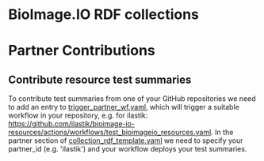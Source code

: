 # BioImage.IO RDF collections

# Partner Contributions
## Contribute resource test summaries
To contribute test summaries from one of your GitHub repositories we need to add an entry to [trigger_partner_wf.yaml](https://github.com/bioimage-io/collection-bioimage-io/blob/main/.github/workflows/trigger_partner_wf.yaml#L21-L26), which will trigger a suitable workflow in your repository, e.g.
for ilastik: https://github.com/ilastik/bioimage-io-resources/actions/workflows/test_bioimageio_resources.yaml.
In the partner section of [collection_rdf_template.yaml](https://github.com/FynnBe/collection-bioimage-io/blob/main/collection_rdf_template.yaml) 
we need to specify your partner_id (e.g. 'ilastik') and your workflow deploys your test summaries.
